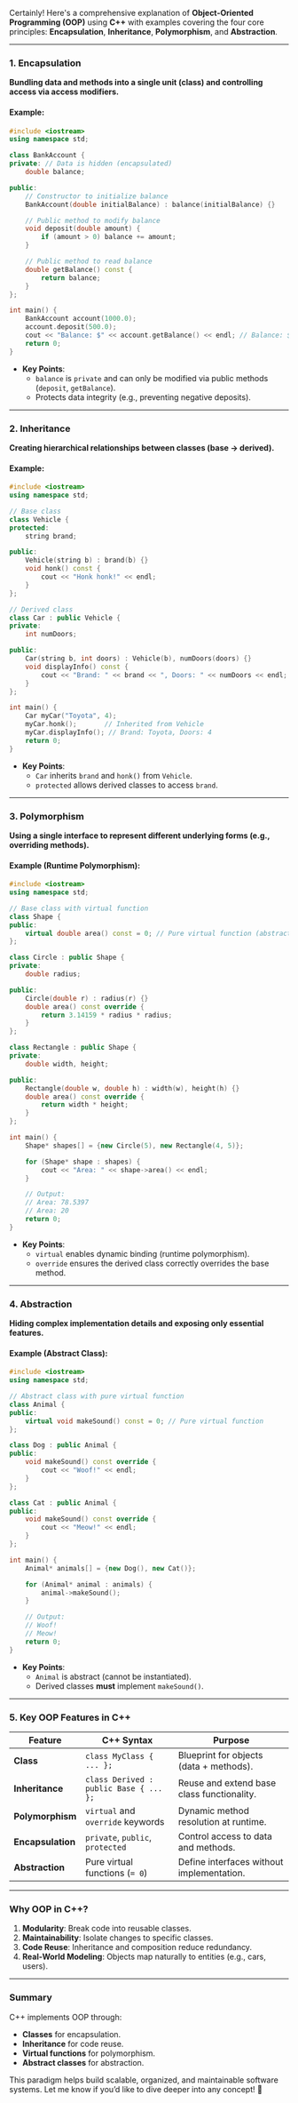 Certainly! Here's a comprehensive explanation of **Object-Oriented Programming (OOP)** using **C++** with examples covering the four core principles: **Encapsulation**, **Inheritance**, **Polymorphism**, and **Abstraction**.

---

### **1. Encapsulation**  
**Bundling data and methods into a single unit (class) and controlling access via access modifiers.**  

#### **Example**:  
```cpp
#include <iostream>
using namespace std;

class BankAccount {
private: // Data is hidden (encapsulated)
    double balance;

public:
    // Constructor to initialize balance
    BankAccount(double initialBalance) : balance(initialBalance) {}

    // Public method to modify balance
    void deposit(double amount) {
        if (amount > 0) balance += amount;
    }

    // Public method to read balance
    double getBalance() const {
        return balance;
    }
};

int main() {
    BankAccount account(1000.0);
    account.deposit(500.0);
    cout << "Balance: $" << account.getBalance() << endl; // Balance: $1500
    return 0;
}
```
- **Key Points**:  
  - `balance` is `private` and can only be modified via public methods (`deposit`, `getBalance`).  
  - Protects data integrity (e.g., preventing negative deposits).  

---

### **2. Inheritance**  
**Creating hierarchical relationships between classes (base → derived).**  

#### **Example**:  
```cpp
#include <iostream>
using namespace std;

// Base class
class Vehicle {
protected:
    string brand;

public:
    Vehicle(string b) : brand(b) {}
    void honk() const {
        cout << "Honk honk!" << endl;
    }
};

// Derived class
class Car : public Vehicle {
private:
    int numDoors;

public:
    Car(string b, int doors) : Vehicle(b), numDoors(doors) {}
    void displayInfo() const {
        cout << "Brand: " << brand << ", Doors: " << numDoors << endl;
    }
};

int main() {
    Car myCar("Toyota", 4);
    myCar.honk();       // Inherited from Vehicle
    myCar.displayInfo(); // Brand: Toyota, Doors: 4
    return 0;
}
```
- **Key Points**:  
  - `Car` inherits `brand` and `honk()` from `Vehicle`.  
  - `protected` allows derived classes to access `brand`.  

---

### **3. Polymorphism**  
**Using a single interface to represent different underlying forms (e.g., overriding methods).**  

#### **Example (Runtime Polymorphism)**:  
```cpp
#include <iostream>
using namespace std;

// Base class with virtual function
class Shape {
public:
    virtual double area() const = 0; // Pure virtual function (abstract)
};

class Circle : public Shape {
private:
    double radius;

public:
    Circle(double r) : radius(r) {}
    double area() const override {
        return 3.14159 * radius * radius;
    }
};

class Rectangle : public Shape {
private:
    double width, height;

public:
    Rectangle(double w, double h) : width(w), height(h) {}
    double area() const override {
        return width * height;
    }
};

int main() {
    Shape* shapes[] = {new Circle(5), new Rectangle(4, 5)};

    for (Shape* shape : shapes) {
        cout << "Area: " << shape->area() << endl;
    }

    // Output:
    // Area: 78.5397
    // Area: 20
    return 0;
}
```
- **Key Points**:  
  - `virtual` enables dynamic binding (runtime polymorphism).  
  - `override` ensures the derived class correctly overrides the base method.  

---

### **4. Abstraction**  
**Hiding complex implementation details and exposing only essential features.**  

#### **Example (Abstract Class)**:  
```cpp
#include <iostream>
using namespace std;

// Abstract class with pure virtual function
class Animal {
public:
    virtual void makeSound() const = 0; // Pure virtual function
};

class Dog : public Animal {
public:
    void makeSound() const override {
        cout << "Woof!" << endl;
    }
};

class Cat : public Animal {
public:
    void makeSound() const override {
        cout << "Meow!" << endl;
    }
};

int main() {
    Animal* animals[] = {new Dog(), new Cat()};

    for (Animal* animal : animals) {
        animal->makeSound();
    }

    // Output:
    // Woof!
    // Meow!
    return 0;
}
```
- **Key Points**:  
  - `Animal` is abstract (cannot be instantiated).  
  - Derived classes **must** implement `makeSound()`.  

---

### **5. Key OOP Features in C++**  
| **Feature**       | **C++ Syntax**                          | **Purpose**                                   |
|--------------------|-----------------------------------------|-----------------------------------------------|
| **Class**          | `class MyClass { ... };`                | Blueprint for objects (data + methods).       |
| **Inheritance**    | `class Derived : public Base { ... };`  | Reuse and extend base class functionality.    |
| **Polymorphism**   | `virtual` and `override` keywords       | Dynamic method resolution at runtime.         |
| **Encapsulation**  | `private`, `public`, `protected`        | Control access to data and methods.           |
| **Abstraction**    | Pure virtual functions (`= 0`)          | Define interfaces without implementation.     |

---

### **Why OOP in C++?**  
1. **Modularity**: Break code into reusable classes.  
2. **Maintainability**: Isolate changes to specific classes.  
3. **Code Reuse**: Inheritance and composition reduce redundancy.  
4. **Real-World Modeling**: Objects map naturally to entities (e.g., cars, users).  

---

### **Summary**  
C++ implements OOP through:  
- **Classes** for encapsulation.  
- **Inheritance** for code reuse.  
- **Virtual functions** for polymorphism.  
- **Abstract classes** for abstraction.  

This paradigm helps build scalable, organized, and maintainable software systems. Let me know if you’d like to dive deeper into any concept! 🚀